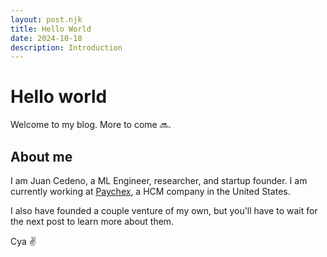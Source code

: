 ```yaml
---
layout: post.njk
title: Hello World
date: 2024-10-18
description: Introduction
---
```


# Hello world

Welcome to my blog. More to come 🔜.

## About me

I am Juan Cedeno, a ML Engineer, researcher, and startup founder. I am currently working at [Paychex](https://www.paychex.com/), a HCM company in the United States.

I also have founded a couple venture of my own, but you'll have to wait for the next post to learn more about them.


Cya ✌️